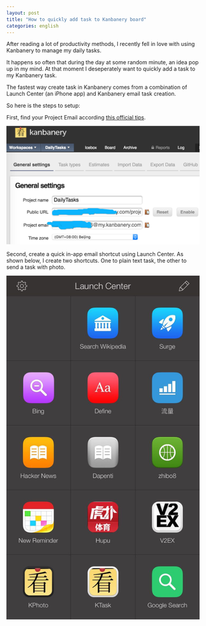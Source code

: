 ```yaml
---
layout: post
title: "How to quickly add task to Kanbanery board"
categories: english
---
```


After reading a lot of productivity methods, I recently fell in love with using Kanbanery to manage my daily tasks.

It happens so often that during the day at some random minute, an idea pop up in my mind. At that moment I deseperately want to quickly add a task to my Kanbanery task.

The fastest way create task in Kanbanery comes from a combination of Launch Center (an iPhone app) and Kanbanery email task creation.

So here is the steps to setup:

First, find your Project Email according [this official tips][1].

![](/images/blog/kanbanery-project-email.jpg)

Second, create a quick in-app email shortcut using Launch Center. As shown below, I create two shortcuts. One to plain text task, the other to send a task with photo.

![](/images/blog/kanbanery-launch.jpg)

[1]: https://kanbanery.desk.com/customer/en/portal/articles/1144317-create-a-task-from-an-email
